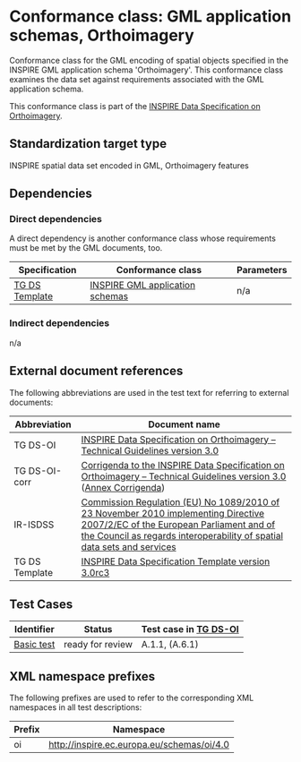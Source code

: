 # Conformance class: GML application schemas, Orthoimagery

Conformance class for the GML encoding of spatial objects specified in the INSPIRE GML application schema 'Orthoimagery'. This conformance class examines the data set against requirements associated with the GML application schema.

This conformance class is part of the [INSPIRE Data Specification on Orthoimagery](../README.md).

## Standardization target type

INSPIRE spatial data set encoded in GML, Orthoimagery features

## Dependencies

### Direct dependencies

A direct dependency is another conformance class whose requirements must be met by the GML documents, too.

| Specification | Conformance class | Parameters | 
| ------------- | ----------------- | ---------- |
| [TG DS Template](#ref_TG_DS_tmpl) | [INSPIRE GML application schemas](http://inspire.ec.europa.eu/id/ats/data/3.0rc3/schemas) | n/a |

### Indirect dependencies

n/a
 
## External document references

The following abbreviations are used in the test text for referring to external documents:

Abbreviation                     | Document name
-------------------------------- | --------------------------------------------------
TG DS-OI <a name="ref_TG_DS_OI"></a>   | [INSPIRE Data Specification on Orthoimagery – Technical Guidelines version 3.0](http://inspire.ec.europa.eu/documents/Data_Specifications/INSPIRE_DataSpecification_OI_v3.0.pdf)
TG DS-OI-corr <a name="ref_TG_DS_OI_corr"></a>   | [Corrigenda to the INSPIRE Data Specification on Orthoimagery – Technical Guidelines version 3.0](https://inspire.ec.europa.eu/file/1622/download?token=Rx6gOtrI) ([Annex Corrigenda](https://inspire.ec.europa.eu/file/1623/download?token=gB8mo2zX))
IR-ISDSS <a name="ref_IR-ISDSS"></a>   | [Commission Regulation (EU) No 1089/2010 of 23 November 2010 implementing Directive 2007/2/EC of the European Parliament and of the Council as regards interoperability of spatial data sets and services](https://eur-lex.europa.eu/eli/reg/2010/1089/2014-12-31)
TG DS Template <a name="ref_TG_DS_tmpl"></a>   | [INSPIRE Data Specification Template version 3.0rc3](http://inspire.jrc.ec.europa.eu/documents/Data_Specifications/INSPIRE_DataSpecification_Template_v3.0rc3.pdf)

## Test Cases

| Identifier                                                        | Status   | Test case in [TG DS-OI](#ref_TG_DS_OI)  |
| ----------------------------------------------------------------- | -------- | ------------ |
| [Basic test](./basic.md)  | ready for review  | A.1.1, (A.6.1)  |

## XML namespace prefixes <a name="namespaces"></a>

The following prefixes are used to refer to the corresponding XML namespaces in all test descriptions:

Prefix         | Namespace
-------------- | -------------------------------------------------
oi             | http://inspire.ec.europa.eu/schemas/oi/4.0